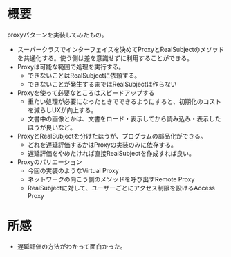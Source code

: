 # 概要

proxyパターンを実装してみたもの。

* スーパークラスでインターフェイスを決めてProxyとRealSubjectのメソッドを共通化する。使う側は差を意識せずに利用することができる。
* Proxyは可能な範囲で処理を実行する。
  * できないことはRealSubjectに依頼する。
  * できないことが発生するまではRealSubjectは作らない
* Proxyを使って必要なところはスピードアップする
  * 重たい処理が必要になったときでできるようにすると、初期化のコストを減らしUXが向上する。
  * 文書中の画像とかは、文書をロード・表示してから読み込み・表示したほうが良いなど。
* ProxyとRealSubjectを分けたほうが、プログラムの部品化ができる。
  * どれを遅延評価するかはProxyの実装のみに依存する。
  * 遅延評価をやめたければ直接RealSubjectを作成すれば良い。
* Proxyのバリエーション
  * 今回の実装のようなVirtual Proxy
  * ネットワークの向こう側のメソッドを呼び出すRemote Proxy
  * RealSubjectに対して、ユーザーごとにアクセス制限を設けるAccess Proxy


# 所感

* 遅延評価の方法がわかって面白かった。